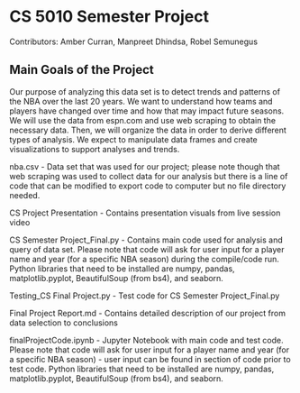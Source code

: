 # CS 5010 Semester Project

Contributors: Amber Curran, Manpreet Dhindsa, Robel Semunegus

## Main Goals of the Project

Our purpose of analyzing this data set is to detect trends and patterns of the NBA over the last 20 years. We want to understand how teams and players have changed over time and how that may impact future seasons. We will use the data from espn.com and use web scraping to obtain the necessary data. Then, we will organize the data in order to derive different types of analysis. We expect to manipulate data frames and create visualizations to support analyses and trends.

nba.csv - Data set that was used for our project; please note though that web scraping was used to collect data for our analysis but there is a line of code that can be modified to export code to computer but no file directory needed.

CS Project Presentation - Contains presentation visuals from live session video

CS Semester Project_Final.py - Contains main code used for analysis and query of data set. Please note that code will ask for user input for a player name and year (for a specific NBA season) during the compile/code run. Python libraries that need to be installed are numpy, pandas, matplotlib.pyplot, BeautifulSoup (from bs4), and seaborn.

Testing_CS Final Project.py - Test code for CS Semester Project_Final.py

Final Project Report.md - Contains detailed description of our project from data selection to conclusions

finalProjectCode.ipynb - Jupyter Notebook with main code and test code. Please note that code will ask for user input for a player name and year (for a specific NBA season) - user input can be found in section of code prior to test code. Python libraries that need to be installed are numpy, pandas, matplotlib.pyplot, BeautifulSoup (from bs4), and seaborn.
